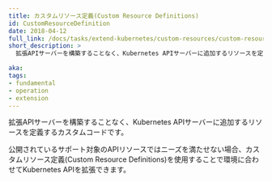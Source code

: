 ```yaml
---
title: カスタムリソース定義(Custom Resource Definitions)
id: CustomResourceDefinition
date: 2018-04-12
full_link: /docs/tasks/extend-kubernetes/custom-resources/custom-resource-definitions/
short_description: >
  拡張APIサーバーを構築することなく、Kubernetes APIサーバーに追加するリソースを定義するカスタムコードです。

aka: 
tags:
- fundamental
- operation
- extension
---
```

  拡張APIサーバーを構築することなく、Kubernetes APIサーバーに追加するリソースを定義するカスタムコードです。

<!--more-->

公開されているサポート対象のAPIリソースではニーズを満たせない場合、カスタムリソース定義(Custom Resource Definitions)を使用することで環境に合わせてKubernetes APIを拡張できます。
